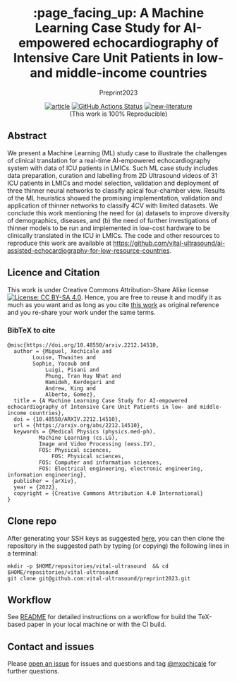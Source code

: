<h1 align="center">:page_facing_up: A Machine Learning Case Study for AI-empowered echocardiography of Intensive Care Unit Patients in low- and middle-income countries </h1>
<div align="center">

Preprint2023

[![article](https://img.shields.io/badge/article-arXiv-orange.svg)](https://arxiv.org/abs/2212.14510) 
[![GitHub Actions Status](https://github.com/vital-ultrasound/2022-echocardiography-proceedings/workflows/CI-LaTeX/badge.svg)](https://github.com/vital-ultrasound/2022-echocardiography-proceedings/actions) 
[![new-literature](https://img.shields.io/badge/abstract-CIPDF-blue.svg)](https://github.com/vital-ultrasound/preprint2023/blob/pdfs/preprint2023.pdf)  
(This work is 100% Reproducible)   
</div>

## Abstract
We present a Machine Learning (ML) study case to illustrate the challenges of clinical translation for a real-time AI-empowered echocardiography system with data of ICU patients in LMICs.
Such ML case study includes data preparation, curation and labelling from 2D Ultrasound videos of 31 ICU patients in LMICs and model selection, validation and deployment of three thinner neural networks to classify apical four-chamber view.
Results of the ML heuristics showed the promising implementation, validation and application of thinner networks to classify 4CV with limited datasets.
We conclude this work mentioning the need for (a) datasets to improve diversity of demographics, diseases, and (b) the need of further investigations of thinner models to be run and implemented in low-cost hardware to be clinically translated in the ICU in LMICs.
The code and other resources to reproduce this work are available at https://github.com/vital-ultrasound/ai-assisted-echocardiography-for-low-resource-countries.

## Licence and Citation 
This work is under Creative Commons Attribution-Share Alike license [![License: CC BY-SA 4.0](https://licensebuttons.net/l/by-sa/4.0/80x15.png)](https://creativecommons.org/licenses/by-sa/4.0/). 
Hence, you are free to reuse it and modify it as much as you want and as long as you cite [this work](https://github.com/budai4medtech/miua2022) as original reference and you re-share your work under the same terms.


### BibTeX to cite
```
@misc{https://doi.org/10.48550/arxiv.2212.14510,
  author = {Miguel, Xochicale and 
	    Louise, Thwaites and 
	    Sophie, Yacoub and 
            Luigi, Pisani and 
            Phung, Tran Huy Nhat and 
            Hamideh, Kerdegari and 
            Andrew, King and 
            Alberto, Gomez}, 
  title = {A Machine Learning Case Study for AI-empowered echocardiography of Intensive Care Unit Patients in low- and middle-income countries},
  doi = {10.48550/ARXIV.2212.14510},
  url = {https://arxiv.org/abs/2212.14510},
  keywords = {Medical Physics (physics.med-ph), 
	      Machine Learning (cs.LG), 
	      Image and Video Processing (eess.IV), 
	      FOS: Physical sciences, 
              FOS: Physical sciences, 
	      FOS: Computer and information sciences, 
	      FOS: Electrical engineering, electronic engineering, information engineering},
  publisher = {arXiv},
  year = {2022},
  copyright = {Creative Commons Attribution 4.0 International}
}
```


## Clone repo
After generating your SSH keys as suggested [here](https://docs.github.com/en/github/authenticating-to-github/generating-a-new-ssh-key-and-adding-it-to-the-ssh-agent), you can then clone the repository in the suggested path by typing (or copying) the following lines in a terminal:
```
mkdir -p $HOME/repositories/vital-ultrasound  && cd $HOME/repositories/vital-ultrasound
git clone git@github.com:vital-ultrasound/preprint2023.git

```

## Workflow 
See [README](workflow/README.md) for detailed instructions on a workflow for build the TeX-based paper in your local machine or with the CI build.

## Contact and issues
Please [open an issue](https://github.com/vital-ultrasound/ml4h/issues) for issues and questions and tag [@mxochicale](https://github.com/mxochicale) for further questions.
